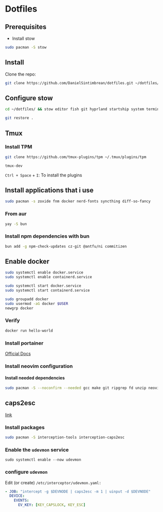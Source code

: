 # Dotfiles

## Prerequisites

- Install stow

```bash
sudo pacman -S stow
```

## Install

Clone the repo:

```bash
git clone https://github.com/DanielSintimbrean/dotfiles.git ~/dotfiles/
```

## Configure stow

```bash
cd ~/dotfiles/ && stow editor fish git hyprland startship system terminal tmux --adopt --dotfiles
```

```bash
git restore .
```

## Tmux

### Install TPM 

```bash
git clone https://github.com/tmux-plugins/tpm ~/.tmux/plugins/tpm
```

```bash
tmux-dev
```

`Ctrl + Space` + `I`: To install the plugins

## Install applications that i use

```bash
sudo pacman -s zoxide fnm docker nerd-fonts syncthing diff-so-fancy
```

### From aur

```bash
yay -S bun
```

### Install npm dependencies with bun

```bash
bun add -g npm-check-updates cz-git @antfu/ni commitizen
```

## Enable docker

```bash
sudo systemctl enable docker.service
sudo systemctl enable containerd.service

sudo systemctl start docker.service
sudo systemctl start containerd.service
```

```bash
sudo groupadd docker
sudo usermod -aG docker $USER
newgrp docker
```

### Verify

```bash
docker run hello-world
```

### Install portainer

[Official Docs](https://docs.portainer.io/start/install-ce/server/docker/linux#deployment)

### Install neovim configuration

#### Install needed dependencies

```bash
sudo pacman -S --noconfirm --needed gcc make git ripgrep fd unzip neovim xclip
```

## caps2esc 

[link](https://gitlab.com/interception/linux/plugins/caps2esc)

### Install packages
```bash
sudo pacman -S interception-tools interception-caps2esc
```

### Enable the `udevmon` service

```
sudo systemctl enable --now udevmon
```

### configure `udevmon`
Edit (or create) `/etc/interceptor/udevmon.yaml:`
```yaml
- JOB: "intercept -g $DEVNODE | caps2esc -m 1 | uinput -d $DEVNODE"
  DEVICE:
    EVENTS:
      EV_KEY: [KEY_CAPSLOCK, KEY_ESC]
```


